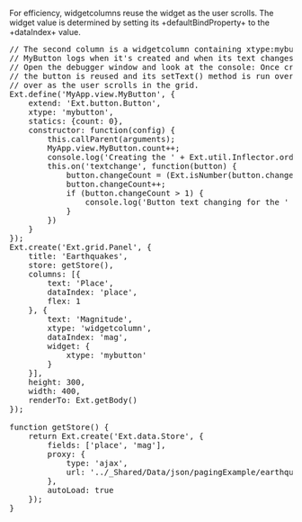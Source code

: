 For efficiency, widgetcolumns reuse the widget as the user scrolls. The widget value is
determined by setting its +defaultBindProperty+ to the +dataIndex+ value.

<pre class="runnable">// The second column is a widgetcolumn containing xtype:mybutton
// MyButton logs when it's created and when its text changes. 
// Open the debugger window and look at the console: Once created, 
// the button is reused and its setText() method is run over and 
// over as the user scrolls in the grid.
Ext.define('MyApp.view.MyButton', {
    extend: 'Ext.button.Button',
    xtype: 'mybutton',
    statics: {count: 0},
    constructor: function(config) {
        this.callParent(arguments);
        MyApp.view.MyButton.count++;
        console.log('Creating the ' + Ext.util.Inflector.ordinalize(MyApp.view.MyButton.count) + ' button ');
        this.on('textchange', function(button) {
            button.changeCount = (Ext.isNumber(button.changeCount) ? button.changeCount : 0);
            button.changeCount++;
            if (button.changeCount > 1) {
                console.log('Button text changing for the ' + Ext.util.Inflector.ordinalize(button.changeCount) + ' time.');
            }
        })
    }
});
Ext.create('Ext.grid.Panel', {
    title: 'Earthquakes',
    store: getStore(),
    columns: [{
        text: 'Place',
        dataIndex: 'place',
        flex: 1
    }, {
        text: 'Magnitude',
        xtype: 'widgetcolumn',
        dataIndex: 'mag',
        widget: {
            xtype: 'mybutton'
        }
    }],
    height: 300,
    width: 400,
    renderTo: Ext.getBody()
});

function getStore() {
    return Ext.create('Ext.data.Store', {
        fields: ['place', 'mag'],
        proxy: {
            type: 'ajax',
            url: '../_Shared/Data/json/pagingExample/earthquakes.json'
        },
        autoLoad: true
    });
}</pre>

